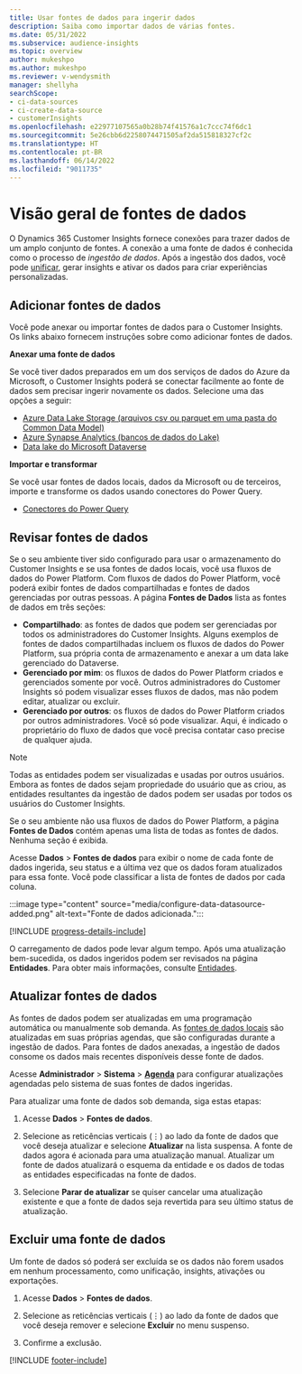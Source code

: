 ```yaml
---
title: Usar fontes de dados para ingerir dados
description: Saiba como importar dados de várias fontes.
ms.date: 05/31/2022
ms.subservice: audience-insights
ms.topic: overview
author: mukeshpo
ms.author: mukeshpo
ms.reviewer: v-wendysmith
manager: shellyha
searchScope:
- ci-data-sources
- ci-create-data-source
- customerInsights
ms.openlocfilehash: e22977107565a0b28b74f41576a1c7ccc74f6dc1
ms.sourcegitcommit: 5e26cbb6d2258074471505af2da515818327cf2c
ms.translationtype: HT
ms.contentlocale: pt-BR
ms.lasthandoff: 06/14/2022
ms.locfileid: "9011735"
---
```

# <a name="data-sources-overview"></a>Visão geral de fontes de dados

O Dynamics 365 Customer Insights fornece conexões para trazer dados de um amplo conjunto de fontes. A conexão a uma fonte de dados é conhecida como o processo de *ingestão de dados*. Após a ingestão dos dados, você pode [unificar](data-unification.md), gerar insights e ativar os dados para criar experiências personalizadas.

## <a name="add-data-sources"></a>Adicionar fontes de dados

Você pode anexar ou importar fontes de dados para o Customer Insights. Os links abaixo fornecem instruções sobre como adicionar fontes de dados.

**Anexar uma fonte de dados**

Se você tiver dados preparados em um dos serviços de dados do Azure da Microsoft, o Customer Insights poderá se conectar facilmente ao fonte de dados sem precisar ingerir novamente os dados. Selecione uma das opções a seguir:
- [Azure Data Lake Storage (arquivos csv ou parquet em uma pasta do Common Data Model)](connect-common-data-model.md)
- [Azure Synapse Analytics (bancos de dados do Lake)](connect-synapse.md)
- [Data lake do Microsoft Dataverse](connect-dataverse-managed-lake.md)

**Importar e transformar**

Se você usar fontes de dados locais, dados da Microsoft ou de terceiros, importe e transforme os dados usando conectores do Power Query.
- [Conectores do Power Query](connect-power-query.md)

## <a name="review-data-sources"></a>Revisar fontes de dados

Se o seu ambiente tiver sido configurado para usar o armazenamento do Customer Insights e se usa fontes de dados locais, você usa fluxos de dados do Power Platform. Com fluxos de dados do Power Platform, você poderá exibir fontes de dados compartilhadas e fontes de dados gerenciadas por outras pessoas. A página **Fontes de Dados** lista as fontes de dados em três seções:
- **Compartilhado**: as fontes de dados que podem ser gerenciadas por todos os administradores do Customer Insights. Alguns exemplos de fontes de dados compartilhadas incluem os fluxos de dados do Power Platform, sua própria conta de armazenamento e anexar a um data lake gerenciado do Dataverse.
- **Gerenciado por mim**: os fluxos de dados do Power Platform criados e gerenciados somente por você. Outros administradores do Customer Insights só podem visualizar esses fluxos de dados, mas não podem editar, atualizar ou excluir.
- **Gerenciado por outros**: os fluxos de dados do Power Platform criados por outros administradores. Você só pode visualizar. Aqui, é indicado o proprietário do fluxo de dados que você precisa contatar caso precise de qualquer ajuda.
> [!NOTE]
> Todas as entidades podem ser visualizadas e usadas por outros usuários. Embora as fontes de dados sejam propriedade do usuário que as criou, as entidades resultantes da ingestão de dados podem ser usadas por todos os usuários do Customer Insights.

Se o seu ambiente não usa fluxos de dados do Power Platform, a página **Fontes de Dados** contém apenas uma lista de todas as fontes de dados. Nenhuma seção é exibida.

Acesse **Dados** > **Fontes de dados** para exibir o nome de cada fonte de dados ingerida, seu status e a última vez que os dados foram atualizados para essa fonte. Você pode classificar a lista de fontes de dados por cada coluna.

:::image type="content" source="media/configure-data-datasource-added.png" alt-text="Fonte de dados adicionada.":::

[!INCLUDE [progress-details-include](includes/progress-details-pane.md)]

O carregamento de dados pode levar algum tempo. Após uma atualização bem-sucedida, os dados ingeridos podem ser revisados na página **Entidades**. Para obter mais informações, consulte [Entidades](entities.md).

## <a name="refresh-data-sources"></a>Atualizar fontes de dados

As fontes de dados podem ser atualizadas em uma programação automática ou manualmente sob demanda. As [fontes de dados locais](connect-power-query.md#add-data-from-on-premises-data-sources) são atualizadas em suas próprias agendas, que são configuradas durante a ingestão de dados. Para fontes de dados anexadas, a ingestão de dados consome os dados mais recentes disponíveis desse fonte de dados.

Acesse **Administrador** > **Sistema** > [**Agenda**](system.md#schedule-tab) para configurar atualizações agendadas pelo sistema de suas fontes de dados ingeridas.

Para atualizar uma fonte de dados sob demanda, siga estas etapas:

1. Acesse **Dados** > **Fontes de dados**.

1. Selecione as reticências verticais (&vellip;) ao lado da fonte de dados que você deseja atualizar e selecione **Atualizar** na lista suspensa. A fonte de dados agora é acionada para uma atualização manual. Atualizar um fonte de dados atualizará o esquema da entidade e os dados de todas as entidades especificadas na fonte de dados.

1. Selecione **Parar de atualizar** se quiser cancelar uma atualização existente e que a fonte de dados seja revertida para seu último status de atualização.

## <a name="delete-a-data-source"></a>Excluir uma fonte de dados

Um fonte de dados só poderá ser excluída se os dados não forem usados em nenhum processamento, como unificação, insights, ativações ou exportações.

1. Acesse **Dados** > **Fontes de dados**.

2. Selecione as reticências verticais (&vellip;) ao lado da fonte de dados que você deseja remover e selecione **Excluir** no menu suspenso.

3. Confirme a exclusão.


[!INCLUDE [footer-include](includes/footer-banner.md)]
